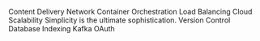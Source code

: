 Content Delivery Network Container Orchestration Load Balancing Cloud Scalability Simplicity is the ultimate sophistication. Version Control Database Indexing Kafka OAuth
